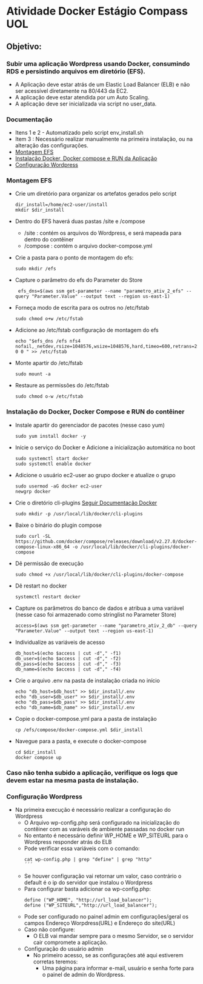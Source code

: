 # Atividade Docker Estágio Compass UOL

## Objetivo:

### Subir uma aplicação Wordpress usando Docker, consumindo RDS e persistindo arquivos em diretório (EFS).
  - A Aplicação deve estar atrás de um Elastic Load Balancer (ELB) e não ser acessível diretamente na 80/443 da EC2.
  - A aplicação deve estar atendida por um Auto Scaling.
  - A aplicação deve ser inicializada via script no user_data.

### Documentação
 - Itens 1 e 2 - Automatizado pelo script env_install.sh
 - Item 3 : Necessário realizar manualmente na primeira instalação, ou na alteração das configurações.
 - [Montagem EFS](#montagem-efs)
 - [Instalação Docker, Docker compose e RUN da Aplicação](#instala%C3%A7%C3%A3o-do-docker-docker-compose-e-run-do-cont%C3%AAiner)
 - [Configuração Wordpress](#configura%C3%A7%C3%A3o-wordpress)

### Montagem EFS
- Crie um diretório para organizar os artefatos gerados pelo script
  ```
  dir_install=/home/ec2-user/install
  mkdir $dir_install
  ```
- Dentro do EFS haverá duas pastas /site e /compose
  - /site : contém os arquivos do Wordpress, e será mapeada para dentro do contêiner
  - /compose : contém o arquivo docker-compose.yml
    
- Crie a pasta para o ponto de montagem do efs:
  ```
  sudo mkdir /efs
  ```
- Capture o parâmetro do efs do Parameter do Store 
  ```
   efs_dns=$(aws ssm get-parameter --name "parametro_ativ_2_efs" --query "Parameter.Value" --output text --region us-east-1)
  ```
- Forneça modo de escrita para os outros no /etc/fstab
  ```
  sudo chmod o+w /etc/fstab
  ```
- Adicione ao /etc/fstab configuração de montagem do efs
  ```
  echo "$efs_dns /efs nfs4 nofail,_netdev,rsize=1048576,wsize=1048576,hard,timeo=600,retrans=2,noresvport   0 0 " >> /etc/fstab
  ```
- Monte apartir do /etc/fstab
  ```
  sudo mount -a
  ```
- Restaure as permissões do /etc/fstab
  ```
  sudo chmod o-w /etc/fstab
  ```
### Instalação do Docker, Docker Compose e RUN do contêiner
- Instale apartir do gerenciador de pacotes (nesse caso yum) 
  ```
  sudo yum install docker -y
  ```
- Inície o serviço do Docker e Adicione a inicialização automática no boot
  ```
  sudo systemctl start docker
  sudo systemctl enable docker
  ```
- Adicione o usuário ec2-user ao grupo docker e atualize o grupo
  ```
  sudo usermod -aG docker ec2-user
  newgrp docker
  ```
- Crie o diretório cli-plugins  [Seguir Documentação Docker](https://docs.docker.com/compose/install/linux/) 
  ```
  sudo mkdir -p /usr/local/lib/docker/cli-plugins
  ```
- Baixe o binário do plugin compose
  ```
  sudo curl -SL https://github.com/docker/compose/releases/download/v2.27.0/docker-compose-linux-x86_64 -o /usr/local/lib/docker/cli-plugins/docker-compose
  ```
- Dê permissão de execução
  ```
  sudo chmod +x /usr/local/lib/docker/cli-plugins/docker-compose
  ```
- Dê restart no docker
  ```
  systemctl restart docker
  ```
- Capture os parâmetros do banco de dados e atribua a uma variável (nesse caso foi armazenado como stringlist no Parameter Store)
  ```
  access=$(aws ssm get-parameter --name "parametro_ativ_2_db" --query "Parameter.Value" --output text --region us-east-1)
  ```
- Individualize as variáveis de acesso
  ```
  db_host=$(echo $access | cut -d"," -f1) 
  db_user=$(echo $access | cut -d"," -f2)
  db_pass=$(echo $access | cut -d"," -f3)
  db_name=$(echo $access | cut -d"," -f4)
  ```
- Crie o arquivo .env na pasta de instalação criada no início
  ```
  echo "db_host=$db_host" >> $dir_install/.env
  echo "db_user=$db_user" >> $dir_install/.env
  echo "db_pass=$db_pass" >> $dir_install/.env
  echo "db_name=$db_name" >> $dir_install/.env
  ```
- Copie o docker-compose.yml para a pasta de instalação
  ```
  cp /efs/compose/docker-compose.yml $dir_install
  ```
- Navegue para a pasta, e execute o docker-compose
  ```
  cd $dir_install
  docker compose up 
  ```
### Caso não tenha subido a aplicação, verifique os logs que devem estar na mesma pasta de instalação.      
 
### Configuração Wordpress
  - Na primeira execução é necessário realizar a configuração do Wordpress
     - O Arquivo wp-config.php será configurado na inicialização do contêiner com as varáveis de ambiente passadas no docker run
     - No entanto é necessário definir WP_HOME e WP_SITEURL para o Wordpress responder atrás do ELB
     - Pode verificar essa variáveis com o comando:
       ```
       cat wp-config.php | grep "define" | grep "http"
       ´´´
      - Se houver configuração vai retornar um valor, caso contrário o default é o ip do servidor que instalou o Wordpress
      - Para configurar basta adicionar oa wp-config.php:
          ```
          define ("WP_HOME", "http://url_load_balancer");
          define ("WP_SITEURL","http://url_load_balancer"); 
          ```
       - Pode ser configurado no painel admin  em configurações/geral os campos Endereço Worpdress(URL) e Endereço do site(URL)
       - Caso não configure:
         - O ELB vai mandar sempre para o mesmo Servidor, se o servidor cair compromete a aplicação.
     - Configuração do usuário admin
       - No primeiro acesso, se as configurações até aqui estiverem corretas teremos:
          - Uma página para informar e-mail, usuário e senha forte para o painel de admin do Wordpress.
